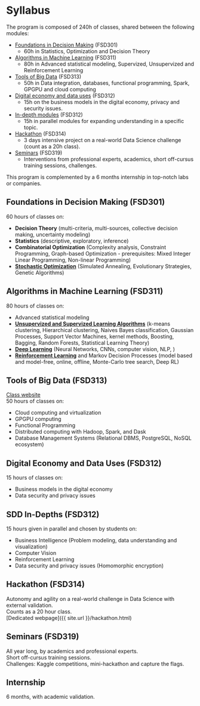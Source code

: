 # Syllabus

The program is composed of 240h of classes, shared between the following modules:

- [Foundations in Decision Making](#fsd301) (FSD301)
  - 60h in Statistics, Optimization and Decision Theory
- [Algorithms in Machine Learning](#fsd311) (FSD311)<br>
  - 80h in Advanced statistical modeling, Supervized, Unsupervized and Reinforcement Learning
- [Tools of Big Data](#fsd313) (FSD313)<br>
  - 50h in Data integration, databases, functional programming, Spark, GPGPU and cloud computing
- [Digital economy and data uses](#fsd312) (FSD312)<br>
  - 15h on the business models in the digital economy, privacy and security issues.
- [In-depth modules](#fsd312) (FSD312)<br>
  - 15h in parallel modules for expanding understanding in a specific topic.
- [Hackathon](#fsd314) (FSD314)<br>
  - 3 days intensive project on a real-world Data Science challenge (count as a 20h class).
- [Seminars](#fsd319) (FSD319)<br>
  - Interventions from professional experts, academics, short off-cursus training sessions, challenges.

This program is complemented by a 6 months internship in top-notch labs or companies.

## <a id="fsd301"></a>Foundations in Decision Making (FSD301)
60 hours of classes on:
- **Decision Theory** (multi-criteria, multi-sources, collective decision making, uncertainty modeling)
- **Statistics** (descriptive, exploratory, inference)
- **Combinatorial Optimization** (Complexity analysis, Constraint Programming, Graph-based Optimization - prerequisites: Mixed Integer Linear Programming, Non-linear Programming)
- [**Stochastic Optimization**](https://supaerodatascience.github.io/stochastic/) (Simulated Annealing, Evolutionary Strategies, Genetic Algorithms)

## <a id="fsd311"></a>Algorithms in Machine Learning (FSD311)
80 hours of classes on:
- Advanced statistical modeling
- [**Unsupervized and Supervized Learning Algorithms**](https://github.com/erachelson/MLclass) (k-means clustering, Hierarchical clustering, Naives Bayes classification, Gaussian Processes, Support Vector Machines, kernel methods, Boosting, Bagging, Random Forests, Statistical Learning Theory)
- [**Deep Learning**](https://supaerodatascience.github.io/deep-learning/) (Neural Networks, CNNs, computer vision, NLP, )
- [**Reinforcement Learning**](https://supaerodatascience.github.io/reinforcement-learning/) and Markov Decision Processes (model based and model-free, online, offline, Monte-Carlo tree search, Deep RL)

## <a id="fsd313"></a>Tools of Big Data (FSD313)
[Class website](https://supaerodatascience.github.io/OBD/)<br/>
50 hours of classes on:
- Cloud computing and virtualization
- GPGPU computing
- Functional Programming
- Distributed computing with Hadoop, Spark, and Dask
- Database Management Systems (Relational DBMS, PostgreSQL, NoSQL ecosystem)

## <a id="fsd312"></a>Digital Economy and Data Uses (FSD312)
15 hours of classes on:
- Business models in the digital economy
- Data security and privacy issues

## <a id="fsd312"></a>SDD In-Depths (FSD312)
15 hours given in parallel and chosen by students on:
- Business Intelligence (Problem modeling, data understanding and visualization)
- Computer Vision
- Reinforcement Learning
- Data security and privacy issues (Homomorphic encryption)

## <a id="fsd314"></a>Hackathon (FSD314)
Autonomy and agility on a real-world challenge in Data Science with external validation.<br>
Counts as a 20 hour class.<br>
[Dedicated webpage]({{ site.url }}/hackathon.html)

## <a id="fsd319"></a>Seminars (FSD319)
All year long, by academics and professional experts.<br>
Short off-cursus training sessions.<br>
Challenges: Kaggle competitions, mini-hackathon and capture the flags.

## <a id="internship"></a>Internship
6 months, with academic validation.
